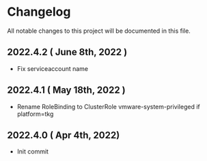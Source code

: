 # Changelog
All notable changes to this project will be documented in this file.

## 2022.4.2 ( June 8th, 2022 )
* Fix serviceaccount name

## 2022.4.1 ( May 18th, 2022 )
* Rename RoleBinding to ClusterRole vmware-system-privileged if platform=tkg

## 2022.4.0 ( Apr 4th, 2022)
* Init commit
